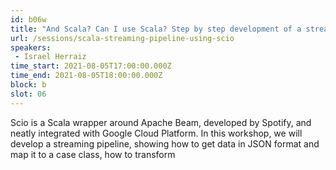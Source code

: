 ```yaml
---
id: b06w
title: "And Scala? Can I use Scala? Step by step development of a streaming pipeline using Scio"
url: /sessions/scala-streaming-pipeline-using-scio
speakers:
 - Israel Herraiz
time_start: 2021-08-05T17:00:00.000Z
time_end: 2021-08-05T18:00:00.000Z
block: b
slot: 06
---
```


Scio is a Scala wrapper around Apache Beam, developed by Spotify, and neatly integrated with Google Cloud Platform. In this workshop, we will develop a streaming pipeline, showing how to get data in JSON format and map it to a case class, how to transform